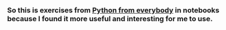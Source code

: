 ### So this is exercises from [Python from everybody](https://www.py4e.com/) in notebooks because I found it more useful and interesting for me to use.
